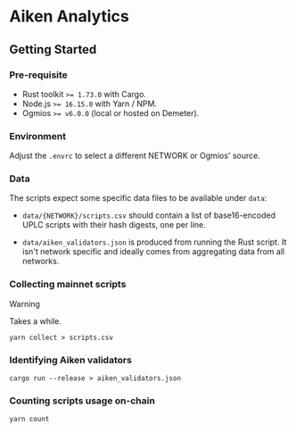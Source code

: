 # Aiken Analytics

## Getting Started

### Pre-requisite

- Rust toolkit `>= 1.73.0` with Cargo.
- Node.js `>= 16.15.0` with Yarn / NPM.
- Ogmios `>= v6.0.0` (local or hosted on Demeter).

### Environment

Adjust the `.envrc` to select a different NETWORK or Ogmios' source.

### Data

The scripts expect some specific data files to be available under `data`:

- `data/{NETWORK}/scripts.csv` should contain a list of base16-encoded UPLC scripts with their hash digests, one per line.

- `data/aiken_validators.json` is produced from running the Rust script. It isn't network specific and ideally comes from aggregating data from all networks.

### Collecting mainnet scripts

> [!WARNING]
> Takes a while.

```
yarn collect > scripts.csv
```

### Identifying Aiken validators

```
cargo run --release > aiken_validators.json
```

### Counting scripts usage on-chain

```
yarn count
```
